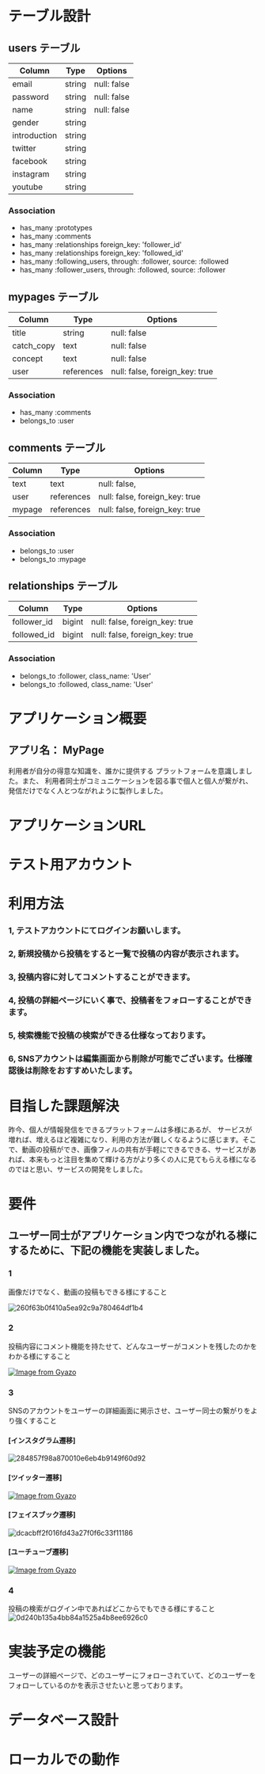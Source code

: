 # テーブル設計

## users テーブル
| Column       | Type    | Options       |
| ------------ | ------- | ------------- |
| email        | string  | null: false   |
| password     | string  | null: false   |
| name         | string  | null: false   |
| gender       | string  |               |
| introduction | string  |               |
| twitter      | string  |               |
| facebook     | string  |               |
| instagram    | string  |               |
| youtube      | string  |               |

### Association
- has_many :prototypes 
- has_many :comments
- has_many :relationships foreign_key: 'follower_id'
- has_many :relationships foreign_key: 'followed_id'
- has_many :following_users, through: :follower, source: :followed
- has_many :follower_users, through: :followed, source: :follower


##  mypages テーブル
| Column     | Type         | Options                        |
| ---------- | ------------ | ------------------------------ |
| title      | string       | null: false                    |
| catch_copy | text         | null: false                    |
| concept    | text         | null: false                    |
| user       | references   | null: false, foreign_key: true |

### Association
- has_many :comments 
- belongs_to :user


## comments テーブル
| Column      | Type       | Options                        |
| ----------- | ---------- | ------------------------------ |
| text        | text       | null: false,                   |
| user        | references | null: false, foreign_key: true |
| mypage      | references | null: false, foreign_key: true |

### Association
- belongs_to :user
- belongs_to :mypage


## relationships テーブル
| Column      | Type       | Options                        |
| ----------- | ---------- | ------------------------------ |
| follower_id | bigint     | null: false, foreign_key: true |
| followed_id | bigint     | null: false, foreign_key: true |

### Association
- belongs_to :follower, class_name: 'User'  
- belongs_to :followed, class_name: 'User'



# アプリケーション概要
## アプリ名： MyPage
利用者が自分の得意な知識を、誰かに提供する
プラットフォームを意識しました。また、
利用者同士がコミュニケーションを図る事で個人と個人が繋がれ、発信だけでなく人とつながれように製作しました。


# アプリケーションURL



# テスト用アカウント



# 利用方法
### 1,  テストアカウントにてログインお願いします。
### 2,  新規投稿から投稿をすると一覧で投稿の内容が表示されます。
### 3,  投稿内容に対してコメントすることができます。
### 4,  投稿の詳細ページにいく事で、投稿者をフォローすることができます。
### 5,  検索機能で投稿の検索ができる仕様なっております。
### 6,  SNSアカウントは編集画面から削除が可能でございます。仕様確認後は削除をおすすめいたします。


# 目指した課題解決

昨今、個人が情報発信をできるプラットフォームは多様にあるが、
サービスが増れば、増えるほど複雑になり、利用の方法が難しくなるように感じます。そこで、動画の投稿ができ、画像フィルの共有が手軽にできるできる、サービスがあれば、本来もっと注目を集めて輝ける方がより多くの人に見てもらえる様になるのではと思い、サービスの開発をしました。


# 要件

##  ユーザー同士がアプリケーション内でつながれる様にするために、下記の機能を実装しました。

### 1
画像だけでなく、動画の投稿もできる様にすること

![260f63b0f410a5ea92c9a780464df1b4](https://user-images.githubusercontent.com/73152667/102046092-f2001f00-3e1d-11eb-8f85-84b59ac221f3.gif)


### 2
投稿内容にコメント機能を持たせて、どんなユーザーがコメントを残したのかを
わかる様にすること

[![Image from Gyazo](https://i.gyazo.com/f498703cd7131a8b44fca311f2571cd8.gif)](https://gyazo.com/f498703cd7131a8b44fca311f2571cd8)

### 3
SNSのアカウントをユーザーの詳細画面に掲示させ、ユーザー同士の繋がりをより強くすること
#### [インスタグラム遷移]
![284857f98a870010e6eb4b9149f60d92](https://user-images.githubusercontent.com/73152667/102046796-6a1b1480-3e1f-11eb-91b9-d1e461f130a3.gif)

#### [ツイッター遷移]
[![Image from Gyazo](https://i.gyazo.com/a7b8faa46f2a85ad5a935794f22bd738.gif)](https://gyazo.com/a7b8faa46f2a85ad5a935794f22bd738)

#### [フェイスブック遷移]
![dcacbff2f016fd43a27f0f6c33f11186](https://user-images.githubusercontent.com/73152667/102047272-4f956b00-3e20-11eb-87d2-02dc9f07a654.gif)


#### [ユーチューブ遷移]
[![Image from Gyazo](https://i.gyazo.com/106b808237542404eadc358ad0f08f7c.gif)](https://gyazo.com/106b808237542404eadc358ad0f08f7c)

### 4
投稿の検索がログイン中であればどこからでもできる様にすること
![0d240b135a4bb84a1525a4b8ee6926c0](https://user-images.githubusercontent.com/73152667/102047448-9d11d800-3e20-11eb-935f-c768b680e93b.gif)


# 実装予定の機能
ユーザーの詳細ページで、どのユーザーにフォローされていて、どのユーザーをフォローしているのかを表示させたいと思っております。


# データベース設計


# ローカルでの動作




